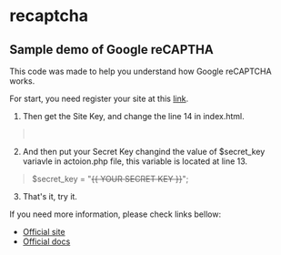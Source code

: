 # recaptcha
## Sample demo of Google reCAPTHA

This code was made to help you understand how Google reCAPTCHA works.

For start, you need register your site at this [link](https://www.google.com/recaptcha/admin#createsite).

1. Then get the Site Key, and change the line 14 in index.html.

> <div class="g-recaptcha" data-sitekey="~~{{ YOUR SITE KEY }}~~"></div><br>

2. And then put your Secret Key changind the value of $secret_key variavle in actoion.php file, this variable is located at line 13.

> $secret_key = "~~{{ YOUR SECRET KEY }}~~";

3. That's it, try it.

If you need more information, please check links bellow:

- [Official site](https://developers.google.com/recaptcha)
- [Official docs](https://developers.google.com/recaptcha/docs/start)